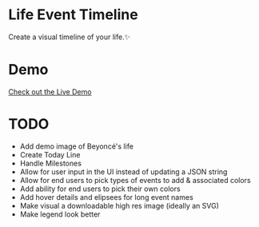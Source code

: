 # Life Event Timeline
Create a visual timeline of your life.✨

<!-- Here's an example of Beyonce's life event timeline:
TODO ADD IMAGE -->

# Demo
[Check out the Live Demo](https://jackiecalapristi.github.io/life-event-timeline/src/)

# TODO
- Add demo image of Beyoncé's life
- Create Today Line
- Handle Milestones
- Allow for user input in the UI instead of updating a JSON string
- Allow for end users to pick types of events to add & associated colors
- Add ability for end users to pick their own colors
- Add hover details and elipsees for long event names
- Make visual a downloadable high res image (ideally an SVG)
- Make legend look better
